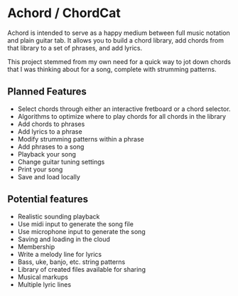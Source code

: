 # Achord / ChordCat
Achord is intended to serve as a happy medium between full music notation and plain guitar tab. It allows you to build a chord library, add chords from that library to a set of phrases, and add lyrics.

This project stemmed from my own need for a quick way to jot down chords that I was thinking about for a song, complete with strumming patterns.

## Planned Features
- Select chords through either an interactive fretboard or a chord selector.
- Algorithms to optimize where to play chords for all chords in the library
- Add chords to phrases
- Add lyrics to a phrase
- Modify strumming patterns within a phrase
- Add phrases to a song
- Playback your song
- Change guitar tuning settings
- Print your song
- Save and load locally

## Potential features
- Realistic sounding playback
- Use midi input to generate the song file
- Use microphone input to generate the song
- Saving and loading in the cloud
- Membership
- Write a melody line for lyrics
- Bass, uke, banjo, etc. string patterns
- Library of created files available for sharing
- Musical markups
- Multiple lyric lines